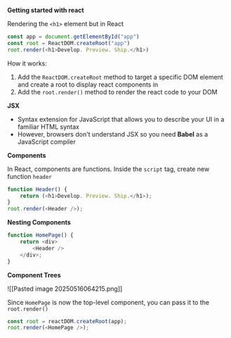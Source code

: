 **Getting started with react**

Rendering the `<h1>` element but in React

```js
const app = document.getElementById("app")
const root = ReactDOM.createRoot("app")
root.render(<h1>Develop. Preview. Ship.</h1>)
```

How it works:
1. Add the `ReactDOM.createRoot` method to target a specific DOM element and create a root to display react components in
2. Add the `root.render()` method to render the react code to your DOM

**JSX**
- Syntax extension for JavaScript that allows you to describe your UI in a familiar HTML syntax
- However, browsers don't understand JSX so you need **Babel** as a JavaScript compiler

**Components**

In React, components are functions. Inside the `script` tag, create new function `header`

```js
function Header() {
	return (<h1>Develop. Preview. Ship.</h1>);
}
root.render(<Header />);
```

**Nesting Components**

```js
function HomePage() {
	return <div>
		<Header />
	</div>;
}
```

**Component Trees**

![[Pasted image 20250516064215.png]]

Since `HomePage` is now the top-level component, you can pass it to the `root.render()`

```js
const root = reactDOM.createRoot(app);
root.render(<HomePage />);
```

